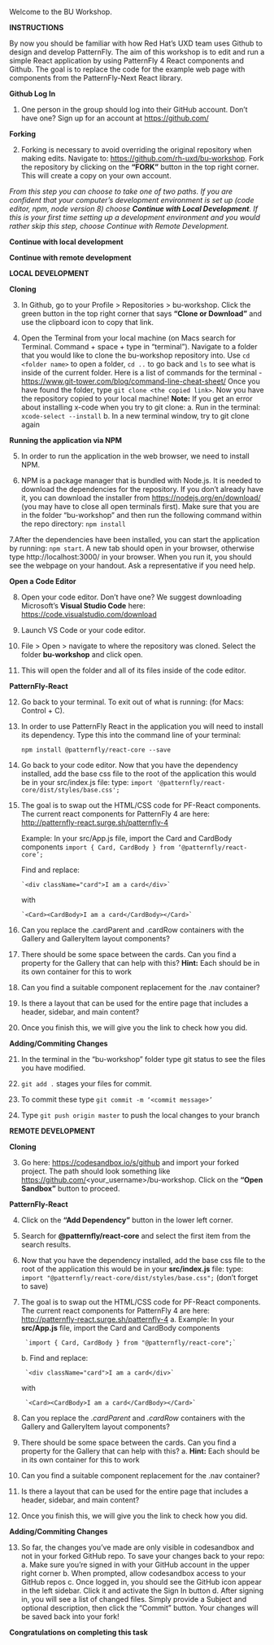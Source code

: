 Welcome to the BU Workshop. 

**INSTRUCTIONS**

By now you should be familiar with how Red Hat’s UXD team uses Github to design and develop PatternFly. The aim of this workshop is to edit and run a simple React application by using PatternFly 4 React components and Github. The goal is to replace the code for the example web page with components from the PatternFly-Next React library. 

**Github Log In**
1. One person in the group should log into their GitHub account. Don’t have one? Sign up for an account at 		https://github.com/

**Forking**

2. Forking is necessary to avoid overriding the original repository when making edits. Navigate to: https://github.com/rh-uxd/bu-workshop. Fork the repository by clicking on the **“FORK”** button in the top right corner. This will create a copy on your own account.



*From this step you can choose to take one of two paths. If you are confident that your computer’s development environment is set up (code editor, npm, node version 8) choose **Continue with Local Development**. If this is your first time setting up a development environment and you would rather skip this step, choose Continue with Remote Development.*



**Continue with local development**

**Continue with remote development**


**LOCAL DEVELOPMENT**


**Cloning**

3. In Github, go to your Profile > Repositories > bu-workshop. Click the green button in the top right corner that says **“Clone or Download”** and use the clipboard icon to copy that link. 

4. Open the Terminal from your local machine (on Macs search for Terminal. Command + space + type in “terminal”). Navigate to a folder that you would like to clone the bu-workshop repository into. Use `cd <folder name>` to open a folder, `cd ..` to go back and `ls` to see what is inside of the current folder. Here is a list of commands for the terminal - https://www.git-tower.com/blog/command-line-cheat-sheet/ 
Once you have found the folder, type `git clone <the copied link>`. Now you have the repository copied to your local machine! 
**Note:** If you get an error about installing x-code when you try to git clone:
	a. Run in the terminal: `xcode-select --install`
	b. In a new terminal window, try to git clone again

**Running the application via NPM**

5. In order to run the application in the web browser, we need to install NPM.

6. NPM is a package manager that is bundled with Node.js. It is needed to download the dependencies for the repository. If you don’t already have it, you can download the installer from https://nodejs.org/en/download/ (you may have to close all open terminals first). Make sure that you are in the folder “bu-workshop” and then run the following command within the repo directory: `npm install`

7.After the dependencies have been installed, you can start the application by running: `npm start`. A new tab should open in your browser, otherwise type http://localhost:3000/ in your browser. When you run it, you should see the webpage on your handout. Ask a representative if you need help.

**Open a Code Editor**

8. Open your code editor. Don’t have one? We suggest downloading Microsoft’s **Visual Studio Code** here: https://code.visualstudio.com/download 

9. Launch VS Code or your code editor.

10. File > Open > navigate to where the repository was cloned. Select the folder **bu-workshop** and click open.

11. This will open the folder and all of its files inside of the code editor. 

**PatternFly-React**

12. Go back to your terminal. To exit out of what is running: (for Macs: Control + C).

13. In order to use PatternFly React in the application you will need to install its dependency. Type this into the command line of your terminal: 

	`npm install @patternfly/react-core --save`

14. Go back to your code editor. Now that you have the dependency installed, add the base css file to the root of the application this would be in your src/index.js file: type:
	`import '@patternfly/react-core/dist/styles/base.css';`

15. The goal is to swap out the HTML/CSS code for PF-React components. The current react components for PatternFly 4 are here: http://patternfly-react.surge.sh/patternfly-4

	Example: In your src/App.js file, import the Card and CardBody components
		`import { Card, CardBody } from ‘@patternfly/react-core’;`
		
	Find and replace:
	
		`<div className="card">I am a card</div>`
		
	with
	
		`<Card><CardBody>I am a card</CardBody></Card>`
	
16. Can you replace the .cardParent and .cardRow containers with the Gallery and GalleryItem layout components?

17. There should be some space between the cards. Can you find a property for the Gallery that can help with this?
	**Hint:** Each <Card> should be in its own <GalleryItem> container for this to work
18. Can you find a suitable component replacement for the .nav container?

19. Is there a layout that can be used for the entire page that includes a header, sidebar, and main content?

20. Once you finish this, we will give you the link to check how you did. 

**Adding/Commiting Changes**

21. In the terminal in the “bu-workshop” folder type git status to see the files you have modified.

22. `git add .`  stages your files for commit.

23. To commit these type `git commit -m ‘<commit message>’`

24. Type `git push origin master` to push the local changes to your branch


**REMOTE DEVELOPMENT**


**Cloning**

3. Go here: https://codesandbox.io/s/github and import your forked project. The path should look something like https://github.com/<your_username>/bu-workshop. Click on the **“Open Sandbox”** button to proceed.

**PatternFly-React**

4. Click on the **“Add Dependency”** button in the lower left corner.

5. Search for **@patternfly/react-core** and select the first item from the search results.

6. Now that you have the dependency installed, add the base css file to the root of the application this would be in your **src/index.js** file: type:
`import "@patternfly/react-core/dist/styles/base.css";`
(don’t forget to save)

7. The goal is to swap out the HTML/CSS code for PF-React components. The current react components for PatternFly 4 are here: http://patternfly-react.surge.sh/patternfly-4
	a. Example: In your **src/App.js** file, import the Card and CardBody components
	
		`import { Card, CardBody } from "@patternfly/react-core";`
		
	b. Find and replace:
	
		`<div className="card">I am a card</div>`
		
	with
	
		`<Card><CardBody>I am a card</CardBody></Card>`

8. Can you replace the *.cardParent* and *.cardRow* containers with the Gallery and GalleryItem layout components?

9. There should be some space between the cards. Can you find a property for the Gallery that can help with this?
	a. **Hint:** Each <Card> should be in its own <GalleryItem> container for this to work

10. Can you find a suitable component replacement for the .nav container?

11. Is there a layout that can be used for the entire page that includes a header, sidebar, and main content?

12. Once you finish this, we will give you the link to check how you did. 


**Adding/Commiting Changes**

13. So far, the changes you’ve made are only visible in codesandbox and not in your forked GitHub repo. To save your changes back to your repo:
	a. Make sure you’re signed in with your GitHub account in the upper right corner
	b. When prompted, allow codesandbox access to your GitHub repos
	c. Once logged in, you should see the GitHub icon appear in the left sidebar. Click it and activate the Sign In button
	d. After signing in, you will see a list of changed files. Simply provide a Subject and optional description, then 	   click the “Commit” button. Your changes will be saved back into your fork!


**Congratulations on completing this task**








